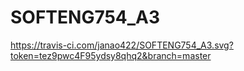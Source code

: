 # SOFTENG754_A3

https://travis-ci.com/janao422/SOFTENG754_A3.svg?token=tez9pwc4F95ydsy8qhq2&branch=master
